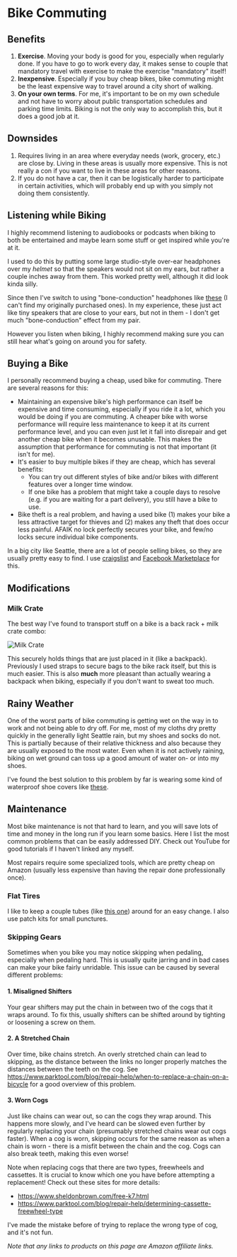 # Bike Commuting


## Benefits

1. **Exercise**. Moving your body is good for you, especially when regularly
   done. If you have to go to work every day, it makes sense to couple that
   mandatory travel with exercise to make the exercise "mandatory" itself!
1. **Inexpensive**. Especially if you buy cheap bikes, bike commuting might be
   the least expensive way to travel around a city short of walking.
1. **On your own terms**. For me, it's important to be on my own schedule and
   not have to worry about public transportation schedules and parking time
   limits. Biking is not the only way to accomplish this, but it does a good
   job at it.

## Downsides

1. Requires living in an area where everyday needs (work, grocery, etc.) are
   close by. Living in these areas is usually more expensive. This is not
   really a con if you want to live in these areas for other reasons.
1. If you do not have a car, then it can be logistically harder to participate
   in certain activities, which will probably end up with you simply not doing
   them consistently.

## Listening while Biking

I highly recommend listening to audiobooks or podcasts when biking to both be
entertained and maybe learn some stuff or get inspired while you're at it.

I used to do this by putting some large studio-style over-ear headphones over
my *helmet* so that the speakers would not sit on my ears, but rather a couple
inches away from them. This worked pretty well, although it did look kinda
silly.

Since then I've switch to using "bone-conduction" headphones like
[these](https://amzn.to/3j79zfw) (I can't find my originally purchased ones).
In my experience, these just act like tiny speakers that are close to your
ears, but not in them - I don't get much "bone-conduction" effect from my pair.

However you listen when biking, I highly recommend making sure you can still
hear what's going on around you for safety.

## Buying a Bike

I personally recommend buying a cheap, used bike for commuting. There are
several reasons for this:

 - Maintaining an expensive bike's high performance can itself be expensive and
   time consuming, especially if you ride it a lot, which you would be doing if
   you are commuting. A cheaper bike with worse performance will require less
   maintenance to keep it at its current performance level, and you can even
   just let it fall into disrepair and get another cheap bike when it becomes
   unusable. This makes the assumption that performance for commuting is not
   that important (it isn't for me).
 - It's easier to buy multiple bikes if they are cheap, which has several
   benefits:
    - You can try out different styles of bike and/or bikes with different
      features over a longer time window.
    - If one bike has a problem that might take a couple days to resolve (e.g.
      if you are waiting for a part delivery), you still have a bike to use.
 - Bike theft is a real problem, and having a used bike (1) makes your bike a
   less attractive target for thieves and (2) makes any theft that does occur
   less painful. AFAIK no lock perfectly secures your bike, and few/no locks
   secure individual bike components.

In a big city like Seattle, there are a lot of people selling bikes, so they
are usually pretty easy to find. I use [craigslist](https://craigslist.org/)
and [Facebook Marketplace](https://www.facebook.com/marketplace) for this.

## Modifications

### Milk Crate

The best way I've found to transport stuff on a bike is a back rack + milk
crate combo:

![Milk Crate](/docs/lifestyle-optimizations/bike_milk_crate.jpg)

This securely holds things that are just placed in it (like a backpack).
Previously I used straps to secure bags to the bike rack itself, but this is
much easier.  This is also **much** more pleasant than actually wearing a
backpack when biking, especially if you don't want to sweat too much.

## Rainy Weather

One of the worst parts of bike commuting is getting wet on the way in to work
and not being able to dry off.  For me, most of my cloths dry pretty quickly in
the generally light Seattle rain, but my shoes and socks do not. This is
partially because of their relative thickness and also because they are usually
exposed to the most water. Even when it is not actively raining, biking on wet
ground can toss up a good amount of water on- or into my shoes.

I've found the best solution to this problem by far is wearing some kind of
waterproof shoe covers like [these](https://amzn.to/3NvMFMK).

## Maintenance

Most bike maintenance is not that hard to learn, and you will save lots of time
and money in the long run if you learn some basics. Here I list the most common
problems that can be easily addressed DIY. Check out YouTube for good tutorials
if I haven't linked any myself. 

Most repairs require some specialized tools, which are pretty cheap on Amazon
(usually less expensive than having the repair done professionally once).

### Flat Tires

I like to keep a couple tubes (like [this one](https://amzn.to/3qN1r87)) around
for an easy change. I also use patch kits for small punctures.

### Skipping Gears

Sometimes when you bike you may notice skipping when pedaling, especially when
pedaling hard. This is usually quite jarring and in bad cases can make your
bike fairly unridable. This issue can be caused by several different problems:

#### 1. Misaligned Shifters

Your gear shifters may put the chain in between two of the cogs that it wraps
around. To fix this, usually shifters can be shifted around by tighting or
loosening a screw on them.

#### 2. A Stretched Chain

Over time, bike chains stretch.  An overly stretched chain can lead to
skipping, as the distance between the links no longer properly matches the
distances between the teeth on the cog. See
https://www.parktool.com/blog/repair-help/when-to-replace-a-chain-on-a-bicycle
for a good overview of this problem.

#### 3. Worn Cogs

Just like chains can wear out, so can the cogs they wrap around.  This happens
more slowly, and I've heard can be slowed even further by regularly replacing
your chain (presumably stretched chains wear out cogs faster). When a cog is
worn, skipping occurs for the same reason as when a chain is worn - there is a
misfit between the chain and the cog. Cogs can also break teeth, making this
even worse! 

Note when replacing cogs that there are two types, freewheels and cassettes.
It is crucial to know which one you have before attempting a replacement! Check
out these sites for more details:

 - https://www.sheldonbrown.com/free-k7.html
 - https://www.parktool.com/blog/repair-help/determining-cassette-freewheel-type

I've made the mistake before of trying to replace the wrong type of cog, and
it's not fun.

*Note that any links to products on this page are Amazon affiliate links.*
